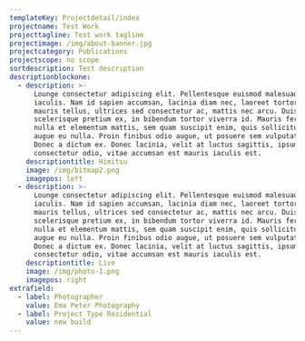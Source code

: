 ```yaml
---
templateKey: Projectdetail/index
projectname: Test Work
projecttagline: Test work tagline
projectimage: /img/about-banner.jpg
projectcategory: Publications
projectscope: no scope
sortdescription: Test description
descriptionblockone:
  - description: >-
      Lounge consectetur adipiscing elit. Pellentesque euismod malesuada
      iaculis. Nam id sapien accumsan, lacinia diam nec, laoreet tortor. Proin
      mauris tellus, ultrices sed consectetur ac, mattis nec arcu. Duis
      scelerisque pretium ex, in bibendum tortor viverra id. Mauris fermentum,
      nulla et elementum mattis, sem quam suscipit enim, quis sollicitudin enim
      augue eu nulla. Proin finibus odio augue, ut posuere sem vulputate a.
      Donec a dictum ex. Donec lacinia, velit at luctus sagittis, ipsum magna
      consectetur odio, vitae accumsan est mauris iaculis est.
    descriptiontitle: Himitsu
    image: /img/bitmap2.png
    imagepos: left
  - description: >-
      Lounge consectetur adipiscing elit. Pellentesque euismod malesuada
      iaculis. Nam id sapien accumsan, lacinia diam nec, laoreet tortor. Proin
      mauris tellus, ultrices sed consectetur ac, mattis nec arcu. Duis
      scelerisque pretium ex, in bibendum tortor viverra id. Mauris fermentum,
      nulla et elementum mattis, sem quam suscipit enim, quis sollicitudin enim
      augue eu nulla. Proin finibus odio augue, ut posuere sem vulputate a.
      Donec a dictum ex. Donec lacinia, velit at luctus sagittis, ipsum magna
      consectetur odio, vitae accumsan est mauris iaculis est.
    descriptiontitle: Live
    image: /img/photo-1.png
    imagepos: right
extrafield:
  - label: Photographer
    value: Ema Peter Photography
  - label: Project Type Residential
    value: new build
---
```


